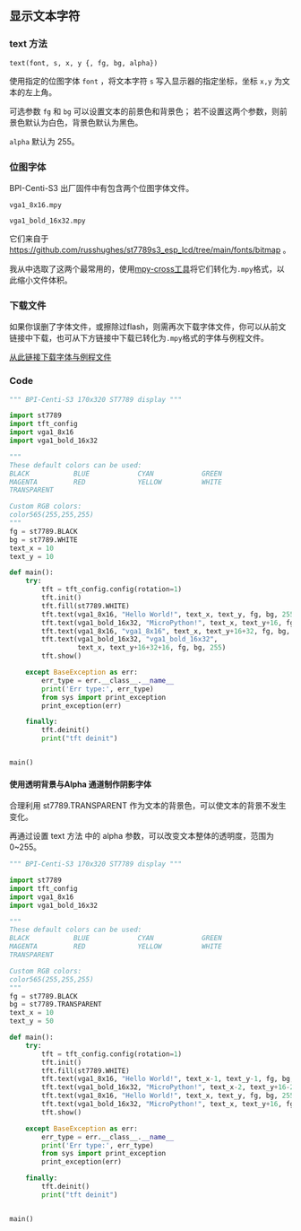 ## 显示文本字符

### text 方法

`text(font, s, x, y {, fg, bg, alpha})`

使用指定的位图字体 `font` ，将文本字符 `s` 写入显示器的指定坐标，坐标 `x,y` 为文本的左上角。 

可选参数 `fg` 和 `bg` 可以设置文本的前景色和背景色； 若不设置这两个参数，则前景色默认为白色，背景色默认为黑色。

`alpha` 默认为 255。

### 位图字体

BPI-Centi-S3 出厂固件中有包含两个位图字体文件。

`vga1_8x16.mpy`

`vga1_bold_16x32.mpy`

它们来自于 https://github.com/russhughes/st7789s3_esp_lcd/tree/main/fonts/bitmap 。

我从中选取了这两个最常用的，使用[mpy-cross工具](https://pypi.org/project/mpy-cross/)将它们转化为`.mpy`格式，以此缩小文件体积。

### 下载文件

如果你误删了字体文件，或擦除过flash，则需再次下载字体文件，你可以从前文链接中下载，也可从下方链接中下载已转化为`.mpy`格式的字体与例程文件。

[从此链接下载字体与例程文件](https://github.com/BPI-STEAM/BPI-Centi-S3-Doc/tree/main/micropython_example/04_display_text)

### Code

```py
""" BPI-Centi-S3 170x320 ST7789 display """

import st7789
import tft_config
import vga1_8x16
import vga1_bold_16x32

"""
These default colors can be used:
BLACK           BLUE            CYAN            GREEN
MAGENTA         RED             YELLOW          WHITE
TRANSPARENT

Custom RGB colors:
color565(255,255,255)
"""
fg = st7789.BLACK
bg = st7789.WHITE
text_x = 10
text_y = 10

def main():
    try:
        tft = tft_config.config(rotation=1)
        tft.init()
        tft.fill(st7789.WHITE)
        tft.text(vga1_8x16, "Hello World!", text_x, text_y, fg, bg, 255)
        tft.text(vga1_bold_16x32, "MicroPython!", text_x, text_y+16, fg, bg, 255)
        tft.text(vga1_8x16, "vga1_8x16", text_x, text_y+16+32, fg, bg, 255)
        tft.text(vga1_bold_16x32, "vga1_bold_16x32",
                 text_x, text_y+16+32+16, fg, bg, 255)
        tft.show()

    except BaseException as err:
        err_type = err.__class__.__name__
        print('Err type:', err_type)
        from sys import print_exception
        print_exception(err)

    finally:
        tft.deinit()
        print("tft deinit")


main()

```

#### 使用透明背景与Alpha 通道制作阴影字体

合理利用 st7789.TRANSPARENT 作为文本的背景色，可以使文本的背景不发生变化。

再通过设置 text 方法 中的 alpha 参数，可以改变文本整体的透明度，范围为0~255。

```py
""" BPI-Centi-S3 170x320 ST7789 display """

import st7789
import tft_config
import vga1_8x16
import vga1_bold_16x32

"""
These default colors can be used:
BLACK           BLUE            CYAN            GREEN
MAGENTA         RED             YELLOW          WHITE
TRANSPARENT

Custom RGB colors:
color565(255,255,255)
"""
fg = st7789.BLACK
bg = st7789.TRANSPARENT
text_x = 10
text_y = 50

def main():
    try:
        tft = tft_config.config(rotation=1)
        tft.init()
        tft.fill(st7789.WHITE)
        tft.text(vga1_8x16, "Hello World!", text_x-1, text_y-1, fg, bg, 205)
        tft.text(vga1_bold_16x32, "MicroPython!", text_x-2, text_y+16-2, fg, bg, 205)
        tft.text(vga1_8x16, "Hello World!", text_x, text_y, fg, bg, 255)
        tft.text(vga1_bold_16x32, "MicroPython!", text_x, text_y+16, fg, bg, 255)
        tft.show()

    except BaseException as err:
        err_type = err.__class__.__name__
        print('Err type:', err_type)
        from sys import print_exception
        print_exception(err)

    finally:
        tft.deinit()
        print("tft deinit")


main()

```